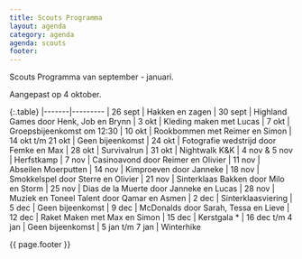 ```yaml
---
title: Scouts Programma
layout: agenda
category: agenda
agenda: scouts
footer:
---
```


Scouts Programma van september - januari.

Aangepast op 4 oktober.

{:.table}
|-------|---------
| 26 sept | Hakken en zagen
| 30 sept | Highland Games door Henk, Job en Brynn
| 3 okt | Kleding maken met Lucas
| 7 okt | Groepsbijeenkomst om 12:30
| 10 okt | Rookbommen met Reimer en Simon
| 14 okt t/m 21 okt | Geen bijeenkomst
| 24 okt | Fotografie wedstrijd door Femke en Max
| 28 okt | Survivalrun
| 31 okt | Nightwalk K&K
| 4 nov & 5 nov | Herfstkamp
| 7 nov | Casinoavond door Reimer en Olivier
| 11 nov | Abseilen Moerputten
| 14 nov | Kimproeven door Janneke
| 18 nov | Smokkelspel door Sterre en Olivier
| 21 nov | Sinterklaas Bakken door Milo en Storm
| 25 nov | Dias de la Muerte door Janneke en Lucas
| 28 nov | Muziek en Toneel Talent door Qamar en Asmen
| 2 dec | Sinterklaasviering
| 5 dec | Geen bijeenkomst
| 9 dec | McDonalds door Sarah, Tessa en Lieve
| 12 dec | Raket Maken met Max en Simon
| 15 dec | Kerstgala *
| 16 dec t/m 4 jan | Geen bijeenkomst
| 5 jan t/m 7 jan | Winterhike

{{ page.footer }}
